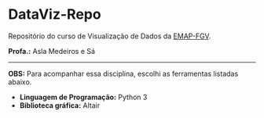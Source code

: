 # DataViz-Repo

Repositório do curso de Visualização de Dados da [EMAP-FGV](https://emap.fgv.br/mestrado/modelagem-matematica).

**Profa.:** Asla Medeiros e Sá

----

**OBS:** Para acompanhar essa disciplina, escolhi as ferramentas listadas abaixo. 	

- **Linguagem de Programação:** Python 3 <br>
- **Biblioteca gráfica:** Altair
